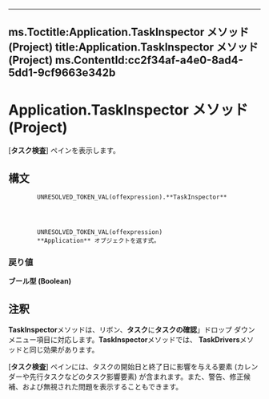 

---
ms.Toctitle:Application.TaskInspector メソッド (Project)
title:Application.TaskInspector メソッド (Project)
ms.ContentId:cc2f34af-a4e0-8ad4-5dd1-9cf9663e342b
---
# Application.TaskInspector メソッド (Project)




[**タスク検査**] ペインを表示します。

## 構文

            UNRESOLVED_TOKEN_VAL(offexpression).**TaskInspector**




            UNRESOLVED_TOKEN_VAL(offexpression)
            **Application** オブジェクトを返す式。

### 戻り値
**ブール型 (Boolean)**





## 注釈
**TaskInspector**メソッドは、リボン、**タスク**に**タスクの確認**」ドロップ ダウン メニュー項目に対応します。**TaskInspector**メソッドでは、 **TaskDrivers**メソッドと同じ効果があります。



[**タスク検査**] ペインには、タスクの開始日と終了日に影響を与える要素 (カレンダーや先行タスクなどのタスク影響要素) が含まれます。また、警告、修正候補、および無視された問題を表示することもできます。




